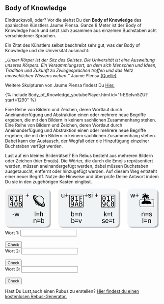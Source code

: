 ## Body of Knowledge

Eindrucksvoll, oder? Vor die siehst Du den __Body of Knowledge__ des spanischen Künstlers Jaume Plensa. 
Ganze 8 Meter ist der Body of Knowledge hoch und setzt sich zusammen aus einzelnen Buchstaben acht verschiedener Sprachen. 

Ein Zitat des Künstlers selbst beschreibt sehr gut, was der Body of Knowledge und die Universität ausmacht: 

_„Unser Körper ist der Sitz des Geistes. Die Universität ist eine Ausweitung unseres Körpers. 
Ein Versammlungsort, an dem sich Menschen und Ideen, Tradition und Zukunft zu Zwiegesprächen treffen und das Netz menschlichen Wissens weben.“_ 
Jaume Plensa [(Quelle)](https://www.kunst-im-oeffentlichen-raum-frankfurt.de/de/page28.html?id=433)

Weitere Skulpturen von Jaume Plensa findest Du [Hier.](https://jaumeplensa.com/works-and-projects/sculpture)

{% include Body_of_Knowledge_youtubePlayer.html id="f-ESeIvn5ZU?start=1290" %}

Eine Reihe von Bildern und Zeichen, deren Wortlaut durch Aneinanderfügung und Abstraktion einen oder mehrere neue Begriffe ergeben, die mit den Bildern in keinem sachlichen Zusammenhang stehen. Eine Reihe von Bildern und Zeichen, deren Wortlaut durch Aneinanderfügung und Abstraktion einen oder mehrere neue Begriffe ergeben, die mit den Bildern in keinem sachlichen Zusammenhang stehen. Dabei kann der Austausch, der Wegfall oder die Hinzufügung einzelner Buchstaben verfügt werden.

Lust auf ein kleines Bilderrätsel? Ein Rebus besteht aus mehreren Bildern oder Zeichen (hier Emojis). Die Wörter, die durch die Emojis repräsentiert werden, müssen aneinandergefügt werden, dabei müssen Buchstaben ausgetauscht, entfernt oder hinzugefügt werden. Auf diesem Weg entsteht einer neuer Begriff. 
Nutze die Hinweise und überprüfe Deine Antwort indem Du sie in den zugehörigen Kasten eingibst. 

<img src="Body_of_Knowledge_rebus.svg" width="600">

<form name="f1">
  Wort 1: <input type="text" name="studentAnswer" size="20">
  <br>
  <br>
  <input type="button" value="Check" onClick="checkAnswers1()">
<br>
</form>

<form name="f2">
  Wort 2: <input type="text" name="studentAnswer" size="20">
  <br>
  <br>
  <input type="button" value="Check" onClick="checkAnswers1()">
<br>
</form>

<form name="f3">
  Wort 3: <input type="text" name="studentAnswer" size="20">
  <br>
  <br>
  <input type="button" value="Check" onClick="checkAnswers1()">
<br>
</form>

Hast Du Lust,auch einen Rubus zu erstellen? [Hier findest du einen kostenlosen Rebus-Generator.](https://rebus.club/de)

<script>
function checkAnswers1() {
// document.$formName.$inputName
  Student_answer = document.f1.studentAnswer.value
  Teacher_answer = "Alphabet"

  if (Student_answer.length == 0 || Teacher_answer.length == 0) {
    alert("Bitte gebe das gesuchte Wort ein. Achte dabei auf Groß- und Kleinschreibung.");
    return false;
  }

  if (Student_answer == Teacher_answer) {
    alert("Super! Deine Antwort ist korrekt!");
  } else {
    alert("Falsche Antwort. Bitte gebe das gesuchte Wort ein. Achte dabei auf Groß- und Kleinschreibung.");
  }

}

function checkAnswers2() {
// document.$formName.$inputName
  Student_answer = document.f2.studentAnswer.value
  Teacher_answer = "Universität"

  if (Student_answer.length == 0 || Teacher_answer.length == 0) {
    alert("Bitte gebe das gesuchte Wort ein. Achte dabei auf Groß- und Kleinschreibung.");
    return false;
  }

  if (Student_answer == Teacher_answer) {
    alert("Super! Deine Antwort ist korrekt!");
  } else {
    alert("Falsche Antwort. Bitte gebe das gesuchte Wort ein. Achte dabei auf Groß- und Kleinschreibung.");
  }

}
  
function checkAnswers3() {
// document.$formName.$inputName
  Student_answer = document.f3.studentAnswer.value
  Teacher_answer = "Wissen"

  if (Student_answer.length == 0 || Teacher_answer.length == 0) {
    alert("Bitte gebe das gesuchte Wort ein. Achte dabei auf Groß- und Kleinschreibung.");
    return false;
  }
  if (Student_answer == Teacher_answer) {
    alert("Super! Deine Antwort ist korrekt!");
  } else {
    alert("Falsche Antwort. Bitte gebe das gesuchte Wort ein. Achte dabei auf Groß- und Kleinschreibung.");
  }

}
</script>


